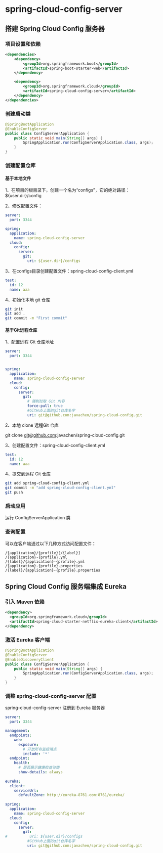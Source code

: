 # spring-cloud-config-server

## 搭建 Spring Cloud Config 服务器

### 项目设置和依赖

```xml
<dependencies>
    <dependency>
        <groupId>org.springframework.boot</groupId>
        <artifactId>spring-boot-starter-web</artifactId>
    </dependency>

    <dependency>
        <groupId>org.springframework.cloud</groupId>
        <artifactId>spring-cloud-config-server</artifactId>
    </dependency>
</dependencies>
```

### 创建启动类

```java
@SpringBootApplication
@EnableConfigServer
public class ConfigServerApplication {
    public static void main(String[] args) {
        SpringApplication.run(ConfigServerApplication.class, args);
    }
}
```

### 创建配置仓库

#### 基于本地文件

1、在项目的根目录下，创建一个名为“configs”，它的绝对路径：${user.dir}/config

2、修改配置文件：

```yml
server:
  port: 3344

spring:
  application:
    name: spring-cloud-config-server
  cloud:
    config:
      server:
        git:
          uri: ${user.dir}/configs
```

3、在configs目录创建配置文件：spring-cloud-config-client.yml

```yml
test:
  id: 12
  name: aaa
```

4、初始化本地 git 仓库

```bash
git init
git add .
git commit -m "First commit"
```

#### 基于Git远程仓库

1、配置远程 Git 仓库地址

```yml
server:
  port: 3344


spring:
  application:
    name: spring-cloud-config-server
  cloud:
    config:
      server:
        git:
          # 强制拉取 Git 内容
          force-pull: true
          #GitHub上面的git仓库名字
          uri: git@github.com:javachen/spring-cloud-config.git
```          

2、本地 clone 远程Git 仓库

git clone git@github.com:javachen/spring-cloud-config.git

3、创建配置文件：spring-cloud-config-client.yml
  
```yml
test:
  id: 12
  name: aaa
```
  
4、提交到远程 Git 仓库 

```bash
git add spring-cloud-config-client.yml
git commit -m "add spring-cloud-config-client.yml"
git push 
```

### 启动应用

运行 ConfigServerApplication 类

### 查询配置

可以在客户端通过以下几种方式访问配置文件：

```
/{application}/{profile}[/{label}]
/{application}-{profile}.yml
/{label}/{application}-{profile}.yml
/{application}-{profile}.properties
/{label}/{application}-{profile}.properties
```

## Spring Cloud Config 服务端集成 Eureka  

### 引入 Maven 依赖

```xml
<dependency>
  <groupId>org.springframework.cloud</groupId>
  <artifactId>spring-cloud-starter-netflix-eureka-client</artifactId>
</dependency>
```

### 激活 Eureka 客户端

```java
@SpringBootApplication
@EnableConfigServer
@EnableDiscoveryClient
public class ConfigServerApplication {
    public static void main(String[] args) {
        SpringApplication.run(ConfigServerApplication.class, args);
    }
}
```

### 调整 spring-cloud-config-server 配置

spring-cloud-config-server 注册到 Eureka 服务器

```yml
server:
  port: 3344

management:
  endpoints:
    web:
      exposure:
        # 开放所有监控端点
        include: '*'
  endpoint:
    health:
      # 是否展示健康检查详情
      show-details: always
      
eureka:
  client:
    serviceUrl:
      defaultZone: http://eureka-8761.com:8761/eureka/
      
spring:
  application:
    name: spring-cloud-config-server
  cloud:
    config:
      server:
        git:
#          uri: ${user.dir}/configs
          #GitHub上面的git仓库名字
          uri: git@github.com:javachen/spring-cloud-config.git
```